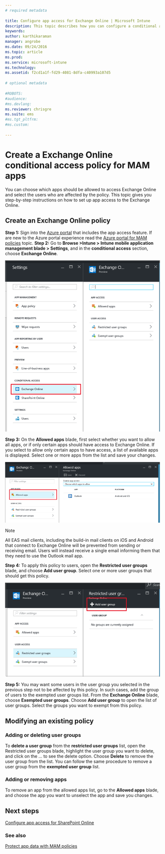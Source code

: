 ```yaml
---
# required metadata

title: Configure app access for Exchange Online | Microsoft Intune
description: This topic describes how you can configure a conditional access policy for MAM apps.
keywords:
author: karthikaraman
manager: angrobe
ms.date: 09/24/2016
ms.topic: article
ms.prod:
ms.service: microsoft-intune
ms.technology:
ms.assetid: f2cd1a1f-fd29-4081-8dfa-c40993a107d5

# optional metadata

#ROBOTS:
#audience:
#ms.devlang:
ms.reviewer: chrisgre
ms.suite: ems
#ms.tgt_pltfrm:
#ms.custom:

---
```


# Create a Exchange Online conditional access policy for MAM apps
You can choose which apps should be allowed to access Exchange Online and select the users who are affected by the policy. This topic gives you step-by-step instructions on how to set up app access to the Exchange Online.


## Create an Exchange Online policy
**Step 1:** Sign into the [Azure portal](portal.azure.com) that includes the app access feature. If  
are new to the Azure portal experience read the [Azure portal for MAM policies](azure-portal-for-microsoft-intune-mam-policies.md) topic.
**Step 2:** Go to **Browse >Intune > Intune mobile application management blade > Settings**, and in the **conditional access** section, choose **Exchange Online**.

![Screenshot of the settings blade showing the conditional access section wiht Exchange Online option highlighted](../media/mam-ca-settings-exo.png)

**Step 3:** On the **Allowed apps** blade, first select whether you want to allow all apps, or if only certain apps should have access to Exchange Online. If you select to allow only certain apps to have access, a list of available apps is displayed. Select one or more apps from the list and save your changes.

![Screenshot showing the allowed apps blade](../media/mam-ca-exo-allowed-apps.png)

>[!NOTE]
>All EAS mail clients, including the build-in mail clients on iOS and Android that connect to Exchange
Online will be prevented from sending or receiving email. Users will instead receive a single email
informing them that they need to use the Outlook mail app. 


**Step 4:** To apply this policy to users, open the **Restricted user groups** blade, and choose **Add user group**. Select one or more user groups that should get this policy.

![Screenshot of the restricted user group blade with add user group option highlighted](../media/mam-ca-add-user-group.png)


**Step 5:** You may want some users in the user group you selected in the previous step not to be affected by this policy. In such cases, add the group of users to the exempted user groups list. From the **Exchange Online** blade, choose **Exempted user groups**. Choose **Add user group** to open the list of user groups. Select the groups you want to exempt from this policy.  

## Modifying an existing policy
### Adding or deleting user groups

To **delete a user group** from the **restricted user groups** list, open the Restricted user groups blade, highlight the user group you want to delete, and click on the … to see the delete option. Choose **Delete** to remove the user group from the list. You can follow the same procedure to remove a user group from the **exempted user group** list.

### Adding or removing apps
To remove an app from the allowed apps list, go to the **Allowed apps** blade, and choose the app you want to unselect the app and save you changes.

## Next steps
[Configure app access for SharePoint Online](mam-ca-for-sharepoint-online.md)
### See also
[Protect app data with MAM policies](protect-app-data-using-mobile-app-management-policies-with-microsoft-intune.md)
